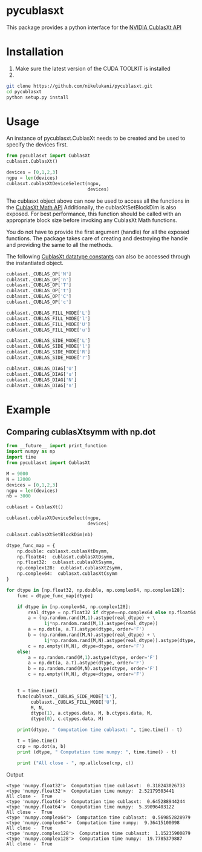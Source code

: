 # pycublasxt
This package provides a python interface for the [NVIDIA CublasXt API](http://docs.nvidia.com/cuda/cublas/index.html#using-the-cublasXt-api)

# Installation
1) Make sure the latest version of the CUDA TOOLKIT is installed
2)
```bash
git clone https://github.com/nikulukani/pycublasxt.git
cd pycublasxt
python setup.py install
```

# Usage
An instance of pycublasxt.CublasXt needs to be created and be used to specify the devices first.
```python
from pycublasxt import CublasXt
cublasxt.CublasXt()

devices = [0,1,2,3]
ngpu = len(devices)
cublasxt.cublasXtDeviceSelect(ngpu,
                              devices)
```

The cublasxt object above can now be used to access all the functions in the [CublasXt Math API](http://docs.nvidia.com/cuda/cublas/index.html#unique_1440937429)
Additionally, the cublasXtSetBlockDim is also exposed. For best performance, this function should be called with an appropriate block size before invoking any
CublasXt Math functions.

You do not have to provide the first argument (handle) for all the exposed functions. The package takes care of creating and destroying the handle and
providing the same to all the methods.

The following [CublasXt datatype constants](http://docs.nvidia.com/cuda/cublas/index.html#cublas-datatypes-reference) can also be accessed through the instantiated object.

```python
cublasxt._CUBLAS_OP['N']
cublasxt._CUBLAS_OP['n']
cublasxt._CUBLAS_OP['T']
cublasxt._CUBLAS_OP['t']
cublasxt._CUBLAS_OP['C']
cublasxt._CUBLAS_OP['c']

cublasxt._CUBLAS_FILL_MODE['L']
cublasxt._CUBLAS_FILL_MODE['l']
cublasxt._CUBLAS_FILL_MODE['U']
cublasxt._CUBLAS_FILL_MODE['u']

cublasxt._CUBLAS_SIDE_MODE['L']
cublasxt._CUBLAS_SIDE_MODE['l']
cublasxt._CUBLAS_SIDE_MODE['R']
cublasxt._CUBLAS_SIDE_MODE['r']

cublasxt._CUBLAS_DIAG['U']
cublasxt._CUBLAS_DIAG['u']
cublasxt._CUBLAS_DIAG['N']
cublasxt._CUBLAS_DIAG['n']
```

# Example

## Comparing cublasXt<t>symm with np.dot
```python
from __future__ import print_function
import numpy as np
import time
from pycublasxt import CublasXt

M = 9000
N = 12000
devices = [0,1,2,3]     
ngpu = len(devices)
nb = 3000

cublasxt = CublasXt()

cublasxt.cublasXtDeviceSelect(ngpu,
                              devices)

cublasxt.cublasXtSetBlockDim(nb)

dtype_func_map = {
    np.double: cublasxt.cublasXtDsymm,
    np.float64:  cublasxt.cublasXtDsymm,
    np.float32:  cublasxt.cublasXtSsymm,
    np.complex128:  cublasxt.cublasXtZsymm,
    np.complex64:  cublasxt.cublasXtCsymm
}

for dtype in [np.float32, np.double, np.complex64, np.complex128]:
    func = dtype_func_map[dtype]

    if dtype in [np.complex64, np.complex128]:
        real_dtype = np.float32 if dtype==np.complex64 else np.float64
        a = (np.random.rand(M,1).astype(real_dtype) + \
              1j*np.random.rand(M,1).astype(real_dtype))
        a = np.dot(a, a.T).astype(dtype, order='F')
        b = (np.random.rand(M,N).astype(real_dtype) + \
              1j*np.random.rand(M,N).astype(real_dtype)).astype(dtype, order='F')
        c = np.empty((M,N), dtype=dtype, order='F')
    else:
        a = np.random.rand(M,1).astype(dtype, order='F')
        a = np.dot(a, a.T).astype(dtype, order='F')
        b = np.random.rand(M,N).astype(dtype, order='F')
        c = np.empty((M,N), dtype=dtype, order='F')
    

    t = time.time()
    func(cublasxt._CUBLAS_SIDE_MODE['L'],
         cublasxt._CUBLAS_FILL_MODE['U'],
         M, N,
         dtype(1), a.ctypes.data, M, b.ctypes.data, M,
         dtype(0), c.ctypes.data, M)

    print(dtype, " Computation time cublasxt: ", time.time() - t)

    t = time.time()
    cnp = np.dot(a, b)
    print (dtype, " Computation time numpy: ", time.time() - t)

    print ("All close - ", np.allclose(cnp, c))
```

Output
```
<type 'numpy.float32'>  Computation time cublasxt:  0.318243026733
<type 'numpy.float32'>  Computation time numpy:  2.52179503441
All close -  True
<type 'numpy.float64'>  Computation time cublasxt:  0.645288944244
<type 'numpy.float64'>  Computation time numpy:  5.39096403122
All close -  True
<type 'numpy.complex64'>  Computation time cublasxt:  0.569852828979
<type 'numpy.complex64'>  Computation time numpy:  9.36415100098
All close -  True
<type 'numpy.complex128'>  Computation time cublasxt:  1.15235900879
<type 'numpy.complex128'>  Computation time numpy:  19.7785379887
All close -  True
```
